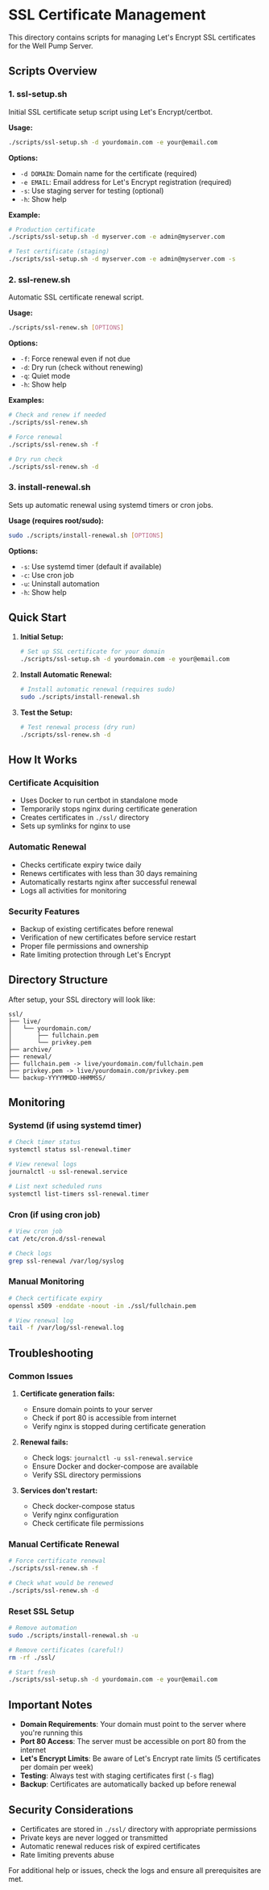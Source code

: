 # SSL Certificate Management

This directory contains scripts for managing Let's Encrypt SSL certificates for the Well Pump Server.

## Scripts Overview

### 1. ssl-setup.sh
Initial SSL certificate setup script using Let's Encrypt/certbot.

**Usage:**
```bash
./scripts/ssl-setup.sh -d yourdomain.com -e your@email.com
```

**Options:**
- `-d DOMAIN`: Domain name for the certificate (required)
- `-e EMAIL`: Email address for Let's Encrypt registration (required)
- `-s`: Use staging server for testing (optional)
- `-h`: Show help

**Example:**
```bash
# Production certificate
./scripts/ssl-setup.sh -d myserver.com -e admin@myserver.com

# Test certificate (staging)
./scripts/ssl-setup.sh -d myserver.com -e admin@myserver.com -s
```

### 2. ssl-renew.sh
Automatic SSL certificate renewal script.

**Usage:**
```bash
./scripts/ssl-renew.sh [OPTIONS]
```

**Options:**
- `-f`: Force renewal even if not due
- `-d`: Dry run (check without renewing)
- `-q`: Quiet mode
- `-h`: Show help

**Examples:**
```bash
# Check and renew if needed
./scripts/ssl-renew.sh

# Force renewal
./scripts/ssl-renew.sh -f

# Dry run check
./scripts/ssl-renew.sh -d
```

### 3. install-renewal.sh
Sets up automatic renewal using systemd timers or cron jobs.

**Usage (requires root/sudo):**
```bash
sudo ./scripts/install-renewal.sh [OPTIONS]
```

**Options:**
- `-s`: Use systemd timer (default if available)
- `-c`: Use cron job
- `-u`: Uninstall automation
- `-h`: Show help

## Quick Start

1. **Initial Setup:**
   ```bash
   # Set up SSL certificate for your domain
   ./scripts/ssl-setup.sh -d yourdomain.com -e your@email.com
   ```

2. **Install Automatic Renewal:**
   ```bash
   # Install automatic renewal (requires sudo)
   sudo ./scripts/install-renewal.sh
   ```

3. **Test the Setup:**
   ```bash
   # Test renewal process (dry run)
   ./scripts/ssl-renew.sh -d
   ```

## How It Works

### Certificate Acquisition
- Uses Docker to run certbot in standalone mode
- Temporarily stops nginx during certificate generation
- Creates certificates in `./ssl/` directory
- Sets up symlinks for nginx to use

### Automatic Renewal
- Checks certificate expiry twice daily
- Renews certificates with less than 30 days remaining
- Automatically restarts nginx after successful renewal
- Logs all activities for monitoring

### Security Features
- Backup of existing certificates before renewal
- Verification of new certificates before service restart
- Proper file permissions and ownership
- Rate limiting protection through Let's Encrypt

## Directory Structure

After setup, your SSL directory will look like:
```
ssl/
├── live/
│   └── yourdomain.com/
│       ├── fullchain.pem
│       └── privkey.pem
├── archive/
├── renewal/
├── fullchain.pem -> live/yourdomain.com/fullchain.pem
├── privkey.pem -> live/yourdomain.com/privkey.pem
└── backup-YYYYMMDD-HHMMSS/
```

## Monitoring

### Systemd (if using systemd timer)
```bash
# Check timer status
systemctl status ssl-renewal.timer

# View renewal logs
journalctl -u ssl-renewal.service

# List next scheduled runs
systemctl list-timers ssl-renewal.timer
```

### Cron (if using cron job)
```bash
# View cron job
cat /etc/cron.d/ssl-renewal

# Check logs
grep ssl-renewal /var/log/syslog
```

### Manual Monitoring
```bash
# Check certificate expiry
openssl x509 -enddate -noout -in ./ssl/fullchain.pem

# View renewal log
tail -f /var/log/ssl-renewal.log
```

## Troubleshooting

### Common Issues

1. **Certificate generation fails:**
   - Ensure domain points to your server
   - Check if port 80 is accessible from internet
   - Verify nginx is stopped during certificate generation

2. **Renewal fails:**
   - Check logs: `journalctl -u ssl-renewal.service`
   - Ensure Docker and docker-compose are available
   - Verify SSL directory permissions

3. **Services don't restart:**
   - Check docker-compose status
   - Verify nginx configuration
   - Check certificate file permissions

### Manual Certificate Renewal
```bash
# Force certificate renewal
./scripts/ssl-renew.sh -f

# Check what would be renewed
./scripts/ssl-renew.sh -d
```

### Reset SSL Setup
```bash
# Remove automation
sudo ./scripts/install-renewal.sh -u

# Remove certificates (careful!)
rm -rf ./ssl/

# Start fresh
./scripts/ssl-setup.sh -d yourdomain.com -e your@email.com
```

## Important Notes

- **Domain Requirements**: Your domain must point to the server where you're running this
- **Port 80 Access**: The server must be accessible on port 80 from the internet
- **Let's Encrypt Limits**: Be aware of Let's Encrypt rate limits (5 certificates per domain per week)
- **Testing**: Always test with staging certificates first (`-s` flag)
- **Backup**: Certificates are automatically backed up before renewal

## Security Considerations

- Certificates are stored in `./ssl/` directory with appropriate permissions
- Private keys are never logged or transmitted
- Automatic renewal reduces risk of expired certificates
- Rate limiting prevents abuse

For additional help or issues, check the logs and ensure all prerequisites are met.